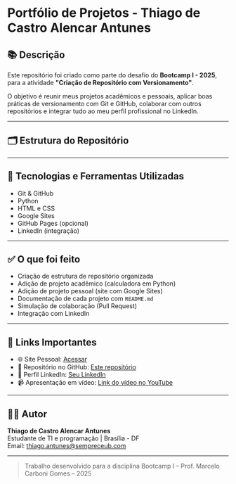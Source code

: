 # Portfólio de Projetos - Thiago de Castro Alencar Antunes

## 📚 Descrição

Este repositório foi criado como parte do desafio do **Bootcamp I - 2025**, para a atividade **"Criação de Repositório com Versionamento"**.

O objetivo é reunir meus projetos acadêmicos e pessoais, aplicar boas práticas de versionamento com Git e GitHub, colaborar com outros repositórios e integrar tudo ao meu perfil profissional no LinkedIn.

---

## 🗂️ Estrutura do Repositório


---

## 🔧 Tecnologias e Ferramentas Utilizadas

- Git & GitHub
- Python
- HTML e CSS
- Google Sites
- GitHub Pages (opcional)
- LinkedIn (integração)

---

## ✅ O que foi feito

- Criação de estrutura de repositório organizada
- Adição de projeto acadêmico (calculadora em Python)
- Adição de projeto pessoal (site com Google Sites)
- Documentação de cada projeto com `README.md`
- Simulação de colaboração (Pull Request)
- Integração com LinkedIn

---

## 🔗 Links Importantes

- 🌐 Site Pessoal: [Acessar](https://sites.google.com/view/portfolio-thiago/p%C3%A1gina-inicial)
- 📁 Repositório no GitHub: [Este repositório](coloque_o_link_do_repositorio_aqui)
- 💼 Perfil LinkedIn: [Seu LinkedIn](coloque_o_link_do_linkedin_aqui)
- 📹 Apresentação em vídeo: [Link do vídeo no YouTube](coloque_o_link_do_video_aqui)

---

## 👨‍💻 Autor

**Thiago de Castro Alencar Antunes**  
Estudante de TI e programação | Brasília - DF  
Email: thiago.antunes@sempreceub.com

---

> Trabalho desenvolvido para a disciplina Bootcamp I – Prof. Marcelo Carboni Gomes – 2025

